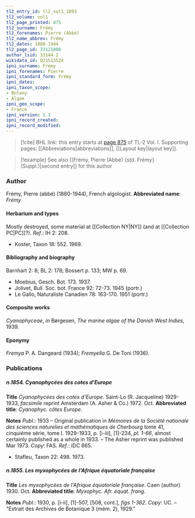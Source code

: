 ```yaml
---
tl2_entry_id: tl2_vol1_1093
tl2_volume: vol1
tl2_page_printed: 875
tl2_surname: Frémy
tl2_forenames: Pierre (Abbé)
tl2_name_abbrev: Frémy
tl2_dates: 1880-1944
tl2_page_id: 33121006
author_lsid: 33144-1
wikidata_id: Q21513524
ipni_surname: Frémy
ipni_forenames: Pierre
ipni_standard_form: Frémy
ipni_dates: 
ipni_taxon_scope: 
- Botany
- Algae
ipni_geo_scope: 
- France
ipni_version: 1.1
ipni_record_created: 
ipni_record_modified:
---
```



> [!cite] BHL link: this entry starts at [page 875](https://www.biodiversitylibrary.org/page/33121006) of TL-2 Vol. I.
> Supporting pages: [[Abbreviations|abbreviations]], [[Layout key|layout key]].

> [!example] See also [[Frémy, Pierre (Abbé) {std. Frémy} (Suppl.)|second entry]] for this author

### Author

Frémy, Pierre (abbé) (1880-1944), French algologist. 
**Abbreviated name**: *Frémy*

#### Herbarium and types

Mostly destroyed, some material at [[Collection NY|NY]] (and at [[Collection PC|PC]]?).
*Ref*.: IH 2: 208.
- Koster, Taxon 18: 552. 1969.

#### Bibliography and biography

Barnhart 2: 8; BL 2: 178; Bossert p. 133; MW p. 69.
- Moebius, Gesch. Bot. 173. 1937.
- Jolivet, Bull. Soc. bot. France 92: 72-73. 1945 (portr.)
- Le Gallo, Naturaliste Canadien 78: 163-170. 1951 (portr.)

#### Composite works

*Cyanophyceae*, *in* Børgesen, *The marine algae of the Danish West Indies*, 1939.

#### Eponymy

*Fremya* P. A. Dangeard (1934); *Fremyella* G. De Toni (1936).

### Publications

##### n.1854. Cyanophycées des cotes d'Europe

**Title**
*Cyanophycées des cotes d'Europe*. Saint-Lo (R. Jacqueline) 1929-1933, *facsimile* reprint Amsterdam (A. Asher & Co.) 1972. Oct.
**Abbreviated title**: *Cyanophyc. côtes Europe*.

**Notes**
*Publ*.: 1933 – Original publication in *Mémoires de la Société nationale des sciences naturelies et* *mathématiques de Cherbourg* tome 41, cinquiéme série, tome I. 1929-1933, p. \[i-iii\], \[1\]-234, *pl. 1-66*, almost certainly published as a whole in 1933. – The Asher reprint was published Mar 1973. *Copy*: FAS.
*Ref*.: IDC 665.
- Stafleu, Taxon 22: 498. 1973.

##### n.1855. Les myxophycées de l'Afrique équatoriale française

**Title**
*Les myxophycées de l'Afrique équatoriale française*. Caen (author) 1930. Oct.
**Abbreviated title**: *Myxophyc. Afr. équat. frang.*

**Notes**
*Publ*.: 1930, p. \[i-ii\], \[1\]-507, \[508, cont.\], *figs 1-362. Copy*: UC. – "Extrait des Archives de Botanique 3 (mém. 2), 1929."

